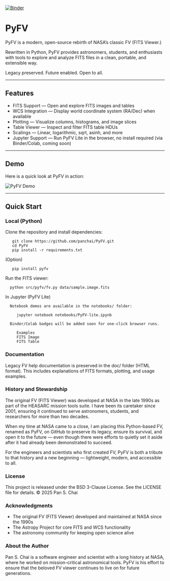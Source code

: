 [![Binder](https://mybinder.org/badge_logo.svg)](
  https://mybinder.org/v2/gh/panschai/PyFV/main?labpath=notebooks%2FPyFV-lite.ipynb
)

# PyFV

PyFV is a modern, open-source rebirth of NASA’s classic FV (FITS Viewer.)

Rewritten in Python, PyFV provides astronomers, students, and enthusiasts with tools to explore 
and analyze FITS files in a clean, portable, and extensible way.  

Legacy preserved. Future enabled. Open to all.

---

## Features

- FITS Support — Open and explore FITS images and tables
- WCS Integration — Display world coordinate system (RA/Dec) when available
- Plotting — Visualize columns, histograms, and image slices
- Table Viewer — Inspect and filter FITS table HDUs
- Scalings — Linear, logarithmic, sqrt, asinh, and more
- Jupyter Support — Run PyFV Lite in the browser, no install required (via Binder/Colab, coming soon)

---

## Demo

Here is a quick look at PyFV in action:

![PyFV Demo](https://github.com/panschai/pyfv/blob/main/demo/pow.gif)

---

## Quick Start

### Local (Python)
   Clone the repository and install dependencies:

       git clone https://github.com/panchai/PyFV.git
       cd PyFV
       pip install -r requirements.txt

   (Option)

       pip install pyfv

   Run the FITS viewer:

      python src/pyfv/fv.py data/sample.image.fits

   In Jupyter (PyFV Lite)

      Notebook demos are available in the notebooks/ folder:

         jupyter notebook notebooks/PyFV-lite.ipynb

      Binder/Colab badges will be added soon for one-click browser runs.

         Examples
         FITS Image
         FITS Table

### Documentation

   Legacy FV help documentation is preserved in the doc/ folder (HTML format).  This includes explanations of FITS formats, plotting, and usage examples.

### History and Stewardship

The original FV (FITS Viewer) was developed at NASA in the late 1990s as part of the HEASARC mission tools suite. I have been its caretaker since 2001, ensuring it continued to serve astronomers, students, and researchers for more than two decades.

When my time at NASA came to a close, I am placing this Python-based FV, renamed as PyFV, on GitHub to preserve its legacy, ensure its survival, and open it to the future — even though there were efforts to quietly set it aside after it had already been demonstrated to succeed.

For the engineers and scientists who first created FV, PyFV is both a tribute to that history and a new beginning — lightweight, modern, and accessible to all.

### License

   This project is released under the BSD 3-Clause License.
   See the LICENSE file for details.
   © 2025 Pan S. Chai

### Acknowledgments

  - The original FV (FITS Viewer) developed and maintained at NASA since the 1990s
  - The Astropy Project for core FITS and WCS functionality
  - The astronomy community for keeping open science alive

### About the Author

  Pan S. Chai is a software engineer and scientist with a long history at NASA, where he worked on mission-critical astronomical tools. PyFV is his effort to ensure that the beloved FV viewer continues to live on for future generations.
